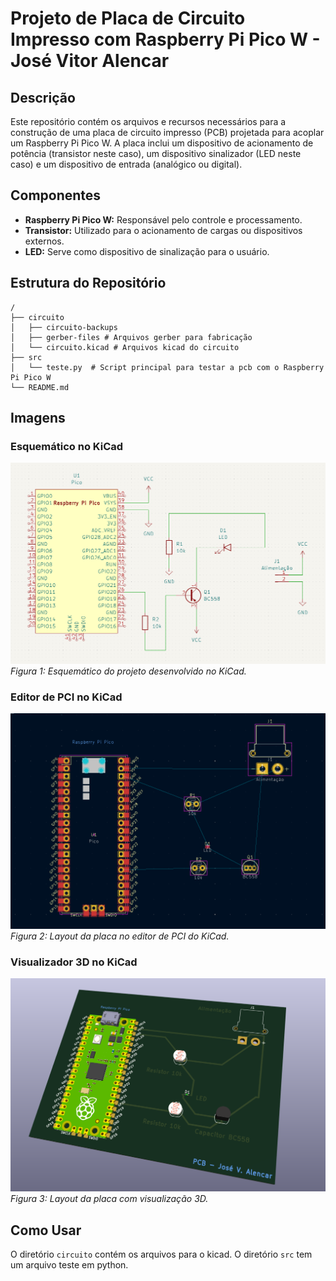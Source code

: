 # Projeto de Placa de Circuito Impresso com Raspberry Pi Pico W - José Vitor Alencar

## Descrição
Este repositório contém os arquivos e recursos necessários para a construção de uma placa de circuito impresso (PCB) projetada para acoplar um Raspberry Pi Pico W. A placa inclui um dispositivo de acionamento de potência (transistor neste caso), um dispositivo sinalizador (LED neste caso) e um dispositivo de entrada (analógico ou digital). 

## Componentes
- **Raspberry Pi Pico W:** Responsável pelo controle e processamento.
- **Transistor:** Utilizado para o acionamento de cargas ou dispositivos externos.
- **LED:** Serve como dispositivo de sinalização para o usuário.

## Estrutura do Repositório

```
/
├── circuito
│   ├── circuito-backups
│   ├── gerber-files # Arquivos gerber para fabricação
│   └── circuito.kicad # Arquivos kicad do circuito
├── src
│   └── teste.py  # Script principal para testar a pcb com o Raspberry Pi Pico W
└── README.md
```

## Imagens
### Esquemático no KiCad
![](static/schematic.png)
*Figura 1: Esquemático do projeto desenvolvido no KiCad.*

### Editor de PCI no KiCad
![](static/pci.png)
*Figura 2: Layout da placa no editor de PCI do KiCad.*

### Visualizador 3D no KiCad
![](static/3d.png)
*Figura 3: Layout da placa com visualização 3D.*


## Como Usar
O diretório `circuito` contém os arquivos para o kicad. O diretório `src` tem um arquivo teste em python. 
